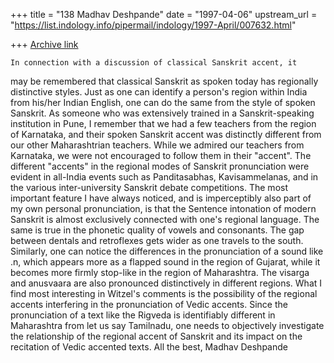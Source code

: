 +++
title = "138 Madhav Deshpande"
date = "1997-04-06"
upstream_url = "https://list.indology.info/pipermail/indology/1997-April/007632.html"

+++
[Archive link](https://list.indology.info/pipermail/indology/1997-April/007632.html)

	In connection with a discussion of classical Sanskrit accent, it
may be remembered that classical Sanskrit as spoken today has regionally
distinctive styles.  Just as one can identify a person's region within
India from his/her Indian English, one can do the same from the style of
spoken Sanskrit.  As someone who was extensively trained in a
Sanskrit-speaking institution in Pune, I remember that we had a few
teachers from the region of Karnataka, and their spoken Sanskrit accent
was distinctly different from our other Maharashtrian teachers.  While we
admired our teachers from Karnataka, we were not encouraged to follow them
in their "accent".  The different "accents" in the regional modes of
Sanskrit pronunciation were evident in all-India events such as
Panditasabhas, Kavisammelanas, and in the various inter-university
Sanskrit debate competitions.  The most important feature I have always
noticed, and is imperceptibly also part of my own personal pronunciation,
is that the Sentence intonation of modern Sanskrit is almost exclusively
connected with one's regional language.  The same is true in the phonetic
quality of vowels and consonants.  The gap between dentals and retroflexes
gets wider as one travels to the south.  Similarly, one can notice the
differences in the pronunciation of a sound like .n, which appears more as
a flapped sound in the region of Gujarat, while it becomes more firmly
stop-like in the region of Maharashtra.  The visarga and anusvaara are
also pronounced distinctively in different regions.  What I find most
interesting in Witzel's comments is the possibility of the regional
accents interfering in the pronunciation of Vedic accents.  Since the
pronunciation of a text like the Rigveda is identifiably different in
Maharashtra from let us say Tamilnadu, one needs to objectively
investigate the relationship of the regional accent of Sanskrit and its
impact on the recitation of Vedic accented texts.
	All the best,
					Madhav Deshpande





